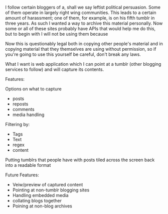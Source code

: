 I follow certain bloggers of a, shall we say leftist political persuasion. Some of them operate in largely right wing communities. This leads to a certain amount of harassment; one of them, for example, is on his fifth tumblr in three years. As such I wanted a way to archive this material personally. Now some or all of these sites probably have APIs that would help me do this, but to begin with I will not be using them because 

Now this is questionably legal both in copying other people's material and in copying material that they themselves are using without permission, so if you're going to use this yourself be careful, don't break any laws.

What I want is web application which I can point at a tumblr (other blogging services to follow) and will capture its contents.

Features: 

Options on what to capture
  - posts
  - reposts
  - comments
  - media handling

Filtering by:
  - Tags
  - Text
  - regex
  - content
 
Putting tumblrs that people have with posts tiled across the screen back into a readable format

Future Features:
  - Veiw/preview of captured content
  - Pointing at non-tumblr blogging sites
  - Handling embedded media
  - collating blogs together
  - Poining at non-blog archives
